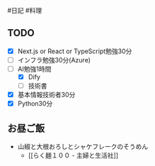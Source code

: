#日記 #料理 

## TODO
- [x] Next.js or React or TypeScript勉強30分
- [ ] インフラ勉強30分(Azure)
- [ ] AI勉強1時間
	- [x] Dify
	- [ ] 技術書
- [x] 基本情報技術者30分
- [x] Python30分

## お昼ご飯
- 山椒と大根おろしとシャケフレークのそうめん
	- [[らく麺１００ - 主婦と生活社]]